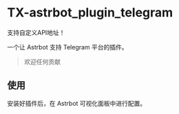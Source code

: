 # TX-astrbot_plugin_telegram

支持自定义API地址！

一个让 Astrbot 支持 Telegram 平台的插件。

> 欢迎任何贡献 

## 使用

安装好插件后，在 Astrbot 可视化面板中进行配置。